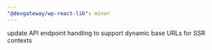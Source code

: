 ```yaml
---
"@devgateway/wp-react-lib": minor
---
```


update API endpoint handling to support dynamic base URLs for SSR contexts
